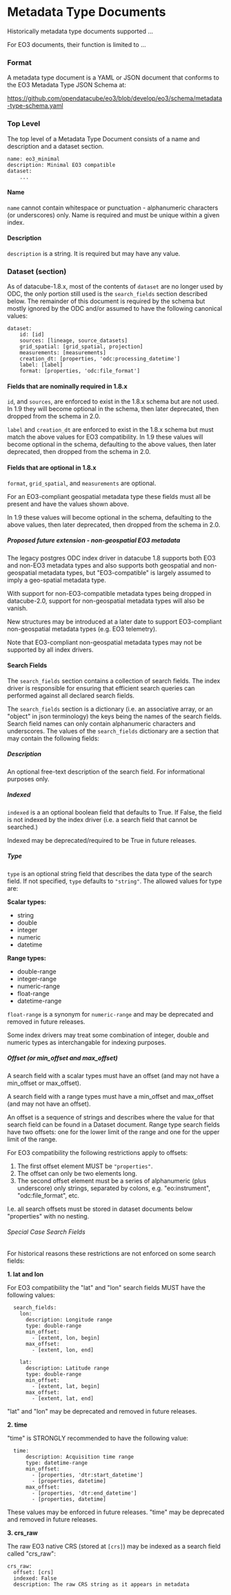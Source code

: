 # Metadata Type Documents

Historically metadata type documents supported ...

For EO3 documents, their function is limited to ...

### Format

A metadata type document is a YAML or JSON document that conforms to the
EO3 Metadata Type JSON Schema at:

https://github.com/opendatacube/eo3/blob/develop/eo3/schema/metadata-type-schema.yaml

### Top Level

The top level of a Metadata Type Document consists of a name and description and a dataset
section.
```
name: eo3_minimal
description: Minimal EO3 compatible
dataset:
    ...
```

#### Name
`name` cannot contain whitespace or punctuation - alphanumeric characters (or underscores)
only.  Name is required and must be unique within a given index.

#### Description
`description` is a string. It is required but may have any value.

### Dataset (section)

As of datacube-1.8.x, most of the contents of `dataset` are no longer used by ODC, the only portion
still used is the `search_fields` section described below.  The remainder of this document is
required by the schema but mostly ignored by the ODC and/or assumed to have the following
canonical values:

```
dataset:
    id: [id]
    sources: [lineage, source_datasets]
    grid_spatial: [grid_spatial, projection]
    measurements: [measurements]
    creation_dt: [properties, 'odc:processing_datetime']
    label: [label]
    format: [properties, 'odc:file_format']
```

#### Fields that are nominally required in 1.8.x

`id`, and `sources`, are enforced to exist in the 1.8.x schema but are not used.  In 1.9 they
will become optional in the schema, then later deprecated, then dropped from the schema in 2.0.

`label` and `creation_dt` are enforced to exist in the 1.8.x schema but must match the above
values for EO3 compatibility. In 1.9 these values will become optional in the schema, defaulting
to the above values, then later deprecated, then dropped from the schema in 2.0.

#### Fields that are optional in 1.8.x

`format`, `grid_spatial`, and `measurements` are optional.

For an EO3-compliant geospatial metadata type these fields must all be present and have the values shown above.

In 1.9 these values will become optional in the schema, defaulting
to the above values, then later deprecated, then dropped from the schema in 2.0.

##### Proposed future extension - non-geospatial EO3 metadata

The legacy postgres ODC index driver in datacube 1.8 supports both EO3 and non-EO3 metadata types and also
supports both geospatial and non-geospatial metadata types, but "EO3-compatible" is largely assumed to
imply a geo-spatial metadata type.

With support for non-EO3-compatible metadata types being dropped in datacube-2.0, support for non-geospatial metadata
types will also be vanish.

New structures may be introduced at a later date to support EO3-compliant non-geospatial metadata types
(e.g. EO3 telemetry).

Note that EO3-compliant non-geospatial metadata types may not be supported by all index drivers.

#### Search Fields

The `search_fields` section contains a collection of search fields.  The index driver is responsible for ensuring that
efficient search queries can performed against all declared search fields.

The `search_fields` section is a dictionary (i.e. an associative array, or an "object" in json terminology) the keys
being the names of the search fields. Search field names can only contain alphanumeric characters and underscores.
The values of the `search_fields` dictionary are a section that may contain the following fields:

##### Description

An optional free-text description of the search field.  For informational purposes only.

##### Indexed

`indexed` is a an optional boolean field that defaults to True.  If False, the field is not indexed by the index
driver (i.e. a search field that cannot be searched.)

Indexed may be deprecated/required to be True in future releases.

##### Type

`type` is an optional string field that describes the data type of the search field.  If not specified, `type` defaults
to `"string"`.   The allowed values for type are:

**Scalar types:**
- string
- double
- integer
- numeric
- datetime

**Range types:**
- double-range
- integer-range
- numeric-range
- float-range
- datetime-range

`float-range` is a synonym for `numeric-range` and may be deprecated and removed in future releases.

Some index drivers may treat some combination of integer, double and numeric types as interchangable
for indexing purposes.

##### Offset (or min_offset and max_offset)

A search field with a scalar types must have an offset (and may not have a min_offset or max_offset).

A search field with a range types must have a min_offset and max_offset (and may not have an offset).

An offset is a sequence of strings and describes where the value for that search field can be found in
a Dataset document.  Range type search fields have two offsets: one for the lower limit of the range and
one for the upper limit of the range.

For EO3 compatibility the following restrictions apply to offsets:

1. The first offset element MUST be `"properties"`.
2. The offset can only be two elements long.
3. The second offset element must be a series of alphanumeric (plus underscore) only strings, separated
   by colons, e.g. "eo:instrument", "odc:file_format", etc.

I.e. all search offsets must be stored in dataset documents below "properties" with no nesting.

###### Special Case Search Fields

For historical reasons these restrictions are not enforced on some search fields:

**1. lat and lon**

For EO3 compatibility the "lat" and "lon" search fields MUST have the following values:

```
  search_fields:
    lon:
      description: Longitude range
      type: double-range
      min_offset:
        - [extent, lon, begin]
      max_offset:
        - [extent, lon, end]

    lat:
      description: Latitude range
      type: double-range
      min_offset:
        - [extent, lat, begin]
      max_offset:
        - [extent, lat, end]
```

"lat" and "lon" may be deprecated and removed in future releases.

**2. time**

"time" is STRONGLY recommended to have the following value:

```
  time:
      description: Acquisition time range
      type: datetime-range
      min_offset:
        - [properties, 'dtr:start_datetime']
        - [properties, datetime]
      max_offset:
        - [properties, 'dtr:end_datetime']
        - [properties, datetime]
```

These values may be enforced in future releases.  "time" may be deprecated and removed in future releases.

**3. crs_raw**

The raw EO3 native CRS (stored at `[crs]`) may be indexed as a search field called "crs_raw":

```
crs_raw:
  offset: [crs]
  indexed: False
  description: The raw CRS string as it appears in metadata
```
